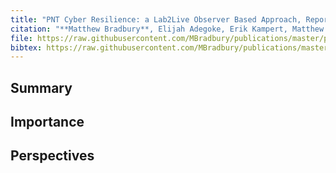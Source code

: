 ```yaml
---
title: "PNT Cyber Resilience: a Lab2Live Observer Based Approach, Report 2: Specifications for Cyber Testing Facilities"
citation: "**Matthew Bradbury**, Elijah Adegoke, Erik Kampert, Matthew Higgins, Tim Watson, Paul Jennings, Colin Ford, Guy Buesnel, and Steve Hickling. PNT Cyber Resilience: a Lab2Live Observer Based Approach, Report 2: Specifications for Cyber Testing Facilities. Technical Report 2, University of Warwick, Coventry, UK, April 2020. Version 1.2. URL: <http://wrap.warwick.ac.uk/139522/>."
file: https://raw.githubusercontent.com/MBradbury/publications/master/papers/PNTReport2.pdf
bibtex: https://raw.githubusercontent.com/MBradbury/publications/master/bibtex/Bradbury_2020_PntCyberResilience.bib
---
```


## Summary

## Importance

## Perspectives


